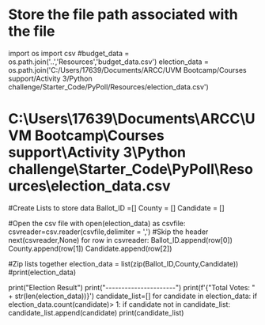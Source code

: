 # Store the file path associated with the file
import os
import csv 
#budget_data = os.path.join('..','Resources','budget_data.csv')
election_data = os.path.join('C:/Users/17639/Documents/ARCC/UVM Bootcamp/Courses support/Activity 3/Python challenge/Starter_Code/PyPoll/Resources/election_data.csv')
# C:\Users\17639\Documents\ARCC\UVM Bootcamp\Courses support\Activity 3\Python challenge\Starter_Code\PyPoll\Resources\election_data.csv

#Create Lists to store data
Ballot_ID =[]
County = []
Candidate = []

#Open the csv file
with open(election_data) as csvfile:
    csvreader=csv.reader(csvfile,delimiter = ',')
    #Skip the header
    next(csvreader,None)
    for row in csvreader:
        Ballot_ID.append(row[0])
        County.append(row[1])
        Candidate.append(row[2])

#Zip lists together
election_data = list(zip(Ballot_ID,County,Candidate))
#print(election_data)

print("Election Result")
print("----------------------")
print(f'{"Total Votes: " + str(len(election_data))}')
candidate_list=[]
for candidate in election_data:
    if election_data.count(candidate)> 1:
        if candidate not in candidate_list:
            candidate_list.append(candidate)
print(candidate_list)